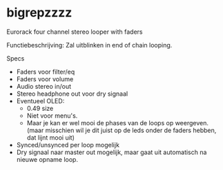 # bigrepzzzz
Eurorack four channel stereo looper with faders

Functiebeschrijving:
Zal uitblinken in end of chain looping.

Specs
* Faders voor filter/eq
* Faders voor volume
* Audio stereo in/out
* Stereo headphone out voor dry signaal
* Eventueel OLED:
    * 0.49 size
    * Niet voor menu's.
    * Maar je kan er wel mooi de phases van de loops op weergeven. (maar misschien wil je dit juist op de leds onder de faders hebben, dat lijnt mooi uit)
* Synced/unsynced per loop mogelijk
* Dry signaal naar master out mogelijk, maar gaat uit automatisch na nieuwe opname loop.
